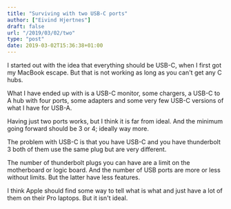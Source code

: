 ```yaml
---
title: "Surviving with two USB-C ports"
author: ["Eivind Hjertnes"]
draft: false
url: "/2019/03/02/two"
type: "post"
date: 2019-03-02T15:36:38+01:00
---
```


I started out with the idea that everything should be USB-C, when I
first got my MacBook escape. But that is not working as long as you
can't get any C hubs.

What I have ended up with is a USB-C monitor, some chargers, a USB-C to
A hub with four ports, some adapters and some very few USB-C versions of
what I have for USB-A.

Having just two ports works, but I think it is far from ideal. And the
minimum going forward should be 3 or 4; ideally way more.

The problem with USB-C is that you have USB-C and you have thunderbolt 3
both of them use the same plug but are very different.

The number of thunderbolt plugs you can have are a limit on the
motherboard or logic board. And the number of USB ports are more or less
without limits. But the latter have less features.

I think Apple should find some way to tell what is what and just have a
lot of them on their Pro laptops. But it isn't ideal.
